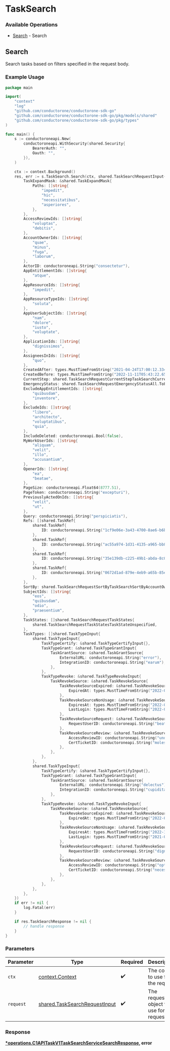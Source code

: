 # TaskSearch

### Available Operations

* [Search](#search) - Search

## Search

Search tasks based on filters specified in the request body.

### Example Usage

```go
package main

import(
	"context"
	"log"
	"github.com/conductorone/conductorone-sdk-go"
	"github.com/conductorone/conductorone-sdk-go/pkg/models/shared"
	"github.com/conductorone/conductorone-sdk-go/pkg/types"
)

func main() {
    s := conductoroneapi.New(
        conductoroneapi.WithSecurity(shared.Security{
            BearerAuth: "",
            Oauth: "",
        }),
    )

    ctx := context.Background()
    res, err := s.TaskSearch.Search(ctx, shared.TaskSearchRequestInput{
        TaskExpandMask: &shared.TaskExpandMask{
            Paths: []string{
                "impedit",
                "hic",
                "necessitatibus",
                "asperiores",
            },
        },
        AccessReviewIds: []string{
            "voluptas",
            "debitis",
        },
        AccountOwnerIds: []string{
            "quae",
            "minus",
            "fuga",
            "laborum",
        },
        ActorID: conductoroneapi.String("consectetur"),
        AppEntitlementIds: []string{
            "atque",
        },
        AppResourceIds: []string{
            "impedit",
        },
        AppResourceTypeIds: []string{
            "soluta",
        },
        AppUserSubjectIds: []string{
            "nam",
            "dolore",
            "iusto",
            "voluptate",
        },
        ApplicationIds: []string{
            "dignissimos",
        },
        AssigneesInIds: []string{
            "quo",
        },
        CreatedAfter: types.MustTimeFromString("2021-04-24T17:00:12.334Z"),
        CreatedBefore: types.MustTimeFromString("2022-11-11T05:43:22.650Z"),
        CurrentStep: shared.TaskSearchRequestCurrentStepTaskSearchCurrentStepProvision.ToPointer(),
        EmergencyStatus: shared.TaskSearchRequestEmergencyStatusAll.ToPointer(),
        ExcludeAppEntitlementIds: []string{
            "quibusdam",
            "inventore",
        },
        ExcludeIds: []string{
            "libero",
            "architecto",
            "voluptatibus",
            "quia",
        },
        IncludeDeleted: conductoroneapi.Bool(false),
        MyWorkUserIds: []string{
            "aliquam",
            "velit",
            "illo",
            "accusantium",
        },
        OpenerIds: []string{
            "ea",
            "beatae",
        },
        PageSize: conductoroneapi.Float64(8777.51),
        PageToken: conductoroneapi.String("excepturi"),
        PreviouslyActedOnIds: []string{
            "velit",
            "ut",
        },
        Query: conductoroneapi.String("perspiciatis"),
        Refs: []shared.TaskRef{
            shared.TaskRef{
                ID: conductoroneapi.String("1cf9e06e-3a43-4700-8ae6-b6bc9b8f759e"),
            },
            shared.TaskRef{
                ID: conductoroneapi.String("ac55a974-1d31-4135-a965-bb8a72026114"),
            },
            shared.TaskRef{
                ID: conductoroneapi.String("35e139db-c225-49b1-abda-8c070e1084cb"),
            },
            shared.TaskRef{
                ID: conductoroneapi.String("0672d1ad-879e-4eb9-a65b-85efbd02bae0"),
            },
        },
        SortBy: shared.TaskSearchRequestSortByTaskSearchSortByAccountOwner.ToPointer(),
        SubjectIds: []string{
            "eos",
            "quibusdam",
            "odio",
            "praesentium",
        },
        TaskStates: []shared.TaskSearchRequestTaskStates{
            shared.TaskSearchRequestTaskStatesTaskStateUnspecified,
        },
        TaskTypes: []shared.TaskTypeInput{
            shared.TaskTypeInput{
                TaskTypeCertify: &shared.TaskTypeCertifyInput{},
                TaskTypeGrant: &shared.TaskTypeGrantInput{
                    TaskGrantSource: &shared.TaskGrantSource{
                        ExternalURL: conductoroneapi.String("error"),
                        IntegrationID: conductoroneapi.String("earum"),
                    },
                },
                TaskTypeRevoke: &shared.TaskTypeRevokeInput{
                    TaskRevokeSource: &shared.TaskRevokeSource{
                        TaskRevokeSourceExpired: &shared.TaskRevokeSourceExpired{
                            ExpiredAt: types.MustTimeFromString("2022-01-28T23:50:43.870Z"),
                        },
                        TaskRevokeSourceNonUsage: &shared.TaskRevokeSourceNonUsage{
                            ExpiresAt: types.MustTimeFromString("2022-06-08T12:41:53.360Z"),
                            LastLogin: types.MustTimeFromString("2022-04-28T01:39:49.849Z"),
                        },
                        TaskRevokeSourceRequest: &shared.TaskRevokeSourceRequest{
                            RequestUserID: conductoroneapi.String("beatae"),
                        },
                        TaskRevokeSourceReview: &shared.TaskRevokeSourceReview{
                            AccessReviewID: conductoroneapi.String("unde"),
                            CertTicketID: conductoroneapi.String("molestiae"),
                        },
                    },
                },
            },
            shared.TaskTypeInput{
                TaskTypeCertify: &shared.TaskTypeCertifyInput{},
                TaskTypeGrant: &shared.TaskTypeGrantInput{
                    TaskGrantSource: &shared.TaskGrantSource{
                        ExternalURL: conductoroneapi.String("delectus"),
                        IntegrationID: conductoroneapi.String("cupiditate"),
                    },
                },
                TaskTypeRevoke: &shared.TaskTypeRevokeInput{
                    TaskRevokeSource: &shared.TaskRevokeSource{
                        TaskRevokeSourceExpired: &shared.TaskRevokeSourceExpired{
                            ExpiredAt: types.MustTimeFromString("2022-09-30T10:14:18.921Z"),
                        },
                        TaskRevokeSourceNonUsage: &shared.TaskRevokeSourceNonUsage{
                            ExpiresAt: types.MustTimeFromString("2022-10-19T15:08:58.907Z"),
                            LastLogin: types.MustTimeFromString("2021-02-01T13:09:02.595Z"),
                        },
                        TaskRevokeSourceRequest: &shared.TaskRevokeSourceRequest{
                            RequestUserID: conductoroneapi.String("dignissimos"),
                        },
                        TaskRevokeSourceReview: &shared.TaskRevokeSourceReview{
                            AccessReviewID: conductoroneapi.String("optio"),
                            CertTicketID: conductoroneapi.String("necessitatibus"),
                        },
                    },
                },
            },
        },
    })
    if err != nil {
        log.Fatal(err)
    }

    if res.TaskSearchResponse != nil {
        // handle response
    }
}
```

### Parameters

| Parameter                                                                      | Type                                                                           | Required                                                                       | Description                                                                    |
| ------------------------------------------------------------------------------ | ------------------------------------------------------------------------------ | ------------------------------------------------------------------------------ | ------------------------------------------------------------------------------ |
| `ctx`                                                                          | [context.Context](https://pkg.go.dev/context#Context)                          | :heavy_check_mark:                                                             | The context to use for the request.                                            |
| `request`                                                                      | [shared.TaskSearchRequestInput](../../models/shared/tasksearchrequestinput.md) | :heavy_check_mark:                                                             | The request object to use for the request.                                     |


### Response

**[*operations.C1APITaskV1TaskSearchServiceSearchResponse](../../models/operations/c1apitaskv1tasksearchservicesearchresponse.md), error**

